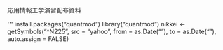 応用情報工学演習配布資料

'''
install.packages(“quantmod”)
library(“quantmod”)
nikkei <- getSymbols(“^N225”, src = “yahoo”, from = as.Date(“”),
                    to = as.Date(“”), auto.assign = FALSE)
```
